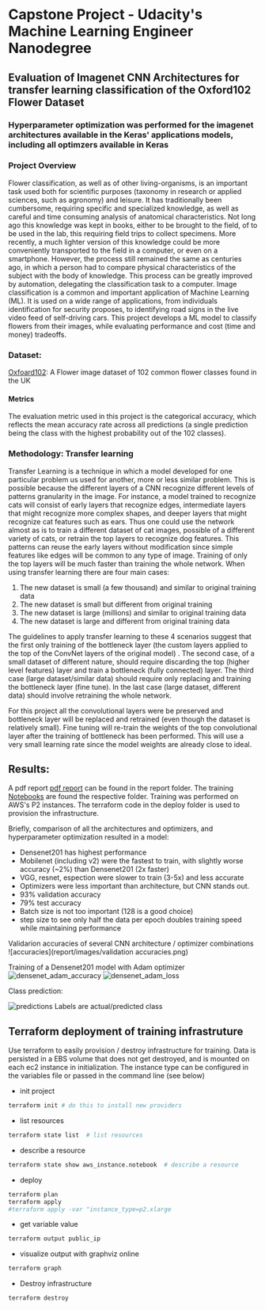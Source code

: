 # Capstone Project - Udacity's Machine Learning Engineer Nanodegree


## Evaluation of Imagenet CNN Architectures for transfer learning classification of the Oxford102 Flower Dataset


### Hyperparameter optimization was performed for the imagenet architectures available in the Keras' applications models,  including all optimzers available in Keras



### Project Overview

Flower classification, as well as of other living-organisms, is an important task used both for scientific purposes (taxonomy in research or applied sciences, such as agronomy) and leisure. It has traditionally been cumbersome, requiring specific and specialized knowledge, as well as careful and time consuming analysis of anatomical characteristics. Not long ago this knowledge was kept in books, either to be brought to the field, of to be used in the lab, this requiring field trips to collect specimens. More recently, a much lighter version of this knowledge could be more conveniently transported to the field in a computer, or even on a smartphone. However, the process still remained the same as centuries ago, in which a person had to compare physical characteristics of the subject with the body of knowledge. This process can be greatly improved by automation, delegating the classification task to a computer.  Image classification is a common and important application of Machine Learning (ML). It is used on a wide range of applications, from individuals identification for security proposes, to identifying road signs in the live video feed of self-driving cars. This project develops a ML model to classify flowers from their images, while evaluating performance  and cost (time and money) tradeoffs. 


### Dataset: 

[Oxfoard102](http://www.robots.ox.ac.uk/~vgg/data/flowers/102/):
A Flower image dataset of 102 common flower classes found in the UK


#### Metrics

The evaluation metric used in this project is the categorical accuracy, which reflects the mean accuracy rate across all predictions (a single prediction being the class with the highest probability out of the 102 classes).


### Methodology: Transfer learning

Transfer Learning is a technique in which a model developed for one particular problem us used for another, more or less similar problem. This is possible because the different layers of a CNN recognize different levels of patterns granularity in the image. For instance, a model trained to recognize cats will consist of early layers that recognize edges, intermediate layers that might recognize more complex shapes, and deeper layers that might recognize cat features such as ears. Thus one could use the network almost as is to train a different dataset of cat images, possible of a different variety of cats, or retrain the top layers to recognize dog features. This patterns can reuse the early layers without modification since simple features like edges will be common to any type of image. Training of only the top layers will be much faster than training the whole network.  When using transfer learning there are four main cases:
1.	The new dataset is small (a few thousand) and similar to original training data
2.	The new dataset is small but different from original training 
3.	The new dataset is large (millions) and similar to original training data
4.	The new dataset is large and different from original training data

The guidelines to apply transfer learning to these 4 scenarios suggest that the first only training of the bottleneck layer (the custom layers applied to the top of the ConvNet layers of the original model) . The second case, of a small dataset of different nature, should require discarding the top (higher level features) layer and train a bottleneck (fully connected) layer. The third case (large dataset/similar data) should require only replacing and training the bottleneck layer (fine tune). In the last case (large dataset, different data) should involve retraining the whole network. 

For this project all the convolutional layers were be preserved and bottleneck layer will be replaced and retrained (even though the dataset is relatively small). Fine tuning will re-train the weights of the top convolutional layer after the training of bottleneck has been performed. This will use a very small learning rate since the model weights are already close to ideal.




## Results:

A pdf report [pdf report](https://github.com/lfcunha/fgvcx_flower/blob/modeling_LC/report/capstone_project.pdf)  can be found in the report folder. The training [Notebooks](https://github.com/lfcunha/fgvcx_flower/tree/modeling_LC/notebooks) are found the respective folder. Training was performed on AWS's P2 instances. The terraform code in the deploy folder is used to provision the infrastructure.

Briefly, comparison of all the architectures and optimizers, and hyperparameter optimization resulted in a model:
 
 - Densenet201 has highest performance
 - Mobilenet (including v2) were the fastest to train, with slightly worse accuracy (~2%) than Densenet201 (2x faster)
 - VGG, resnet, espection were slower to train (3-5x) and less accurate
 - Optimizers were less important than architecture, but CNN stands out.
 - 93% validation  accuracy
 - 79% test accuracy
 - Batch size is not too important (128 is a good choice)
 - step size to see only half the data per epoch doubles training speed while maintaining performance
 
 
 
  Validarion accuracies of several CNN architecture / optimizer combinations
  ![accuracies](report/images/validation accuracies.png)
 
 
  
 Training of a Densenet201 model with Adam optimizer
 ![densenet_adam_accuracy](report/images/densenet_adam_accuracy.png)
 ![densenet_adam_loss](report/images/densenet_adam_loss.png)
 
 
 Class prediction: 
 
 ![predictions](report/images/predictions.png)
   Labels are actual/predicted class



## Terraform deployment of training infrastruture

Use terraform to easily provision / destroy infrastructure for training. Data is persisted in a EBS volume that does not get
destroyed, and is mounted on each ec2 instance in initialization. The instance type can be configured in the variables file
or passed in the command line (see below)



- init project

```bash
terraform init # do this to install new providers
```

- list resources
```bash
terraform state list  # list resources
```

- describe a resource

```bash
terraform state show aws_instance.notebook  # describe a resource
```

- deploy
```bash
terraform plan
terraform apply
#terraform apply -var "instance_type=p2.xlarge
```

- get variable value
```bash
terraform output public_ip
```

- visualize output with graphviz online
```bash
terraform graph  
```
- Destroy infrastructure
```bash
terraform destroy

```



